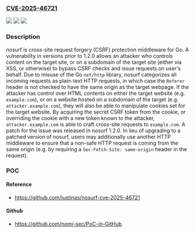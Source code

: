 ### [CVE-2025-46721](https://cve.mitre.org/cgi-bin/cvename.cgi?name=CVE-2025-46721)
![](https://img.shields.io/static/v1?label=Product&message=nosurf&color=blue)
![](https://img.shields.io/static/v1?label=Version&message=%3D%20%3C%201.2.0%20&color=brighgreen)
![](https://img.shields.io/static/v1?label=Vulnerability&message=CWE-352%3A%20Cross-Site%20Request%20Forgery%20(CSRF)&color=brighgreen)

### Description

nosurf is cross-site request forgery (CSRF) protection middleware for Go. A vulnerability in versions prior to 1.2.0 allows an attacker who controls content on the target site, or on a subdomain of the target site (either via XSS, or otherwise) to bypass CSRF checks and issue requests on user's behalf. Due to misuse of the Go `net/http` library, nosurf categorizes all incoming requests as plain-text HTTP requests, in which case the `Referer` header is not checked to have the same origin as the target webpage. If the attacker has control over HTML contents on either the target website (e.g. `example.com`), or on a website hosted on a subdomain of the target (e.g. `attacker.example.com`), they will also be able to manipulate cookies set for the target website. By acquiring the secret CSRF token from the cookie, or overriding the cookie with a new token known to the attacker, `attacker.example.com` is able to craft cross-site requests to `example.com`. A patch for the issue was released in nosurf 1.2.0. In lieu of upgrading to a patched version of nosurf, users may additionally use another HTTP middleware to ensure that a non-safe HTTP request is coming from the same origin (e.g. by requiring a `Sec-Fetch-Site: same-origin` header in the request).

### POC

#### Reference
- https://github.com/justinas/nosurf-cve-2025-46721

#### Github
- https://github.com/nomi-sec/PoC-in-GitHub

